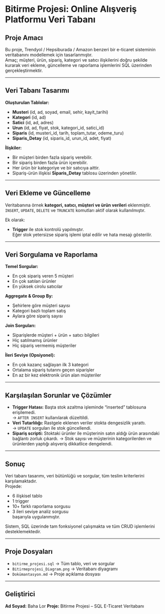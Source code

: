 # Bitirme Projesi: Online Alışveriş Platformu Veri Tabanı

## Proje Amacı
Bu proje, Trendyol / Hepsiburada / Amazon benzeri bir e-ticaret sisteminin veritabanını modellemek için tasarlanmıştır.  
Amaç; müşteri, ürün, sipariş, kategori ve satıcı ilişkilerini doğru şekilde kurarak veri ekleme, güncelleme ve raporlama işlemlerini SQL üzerinden gerçekleştirmektir.

---

## Veri Tabanı Tasarımı

**Oluşturulan Tablolar:**
- **Musteri** (id, ad, soyad, email, sehir, kayit_tarihi)  
- **Kategori** (id, ad)  
- **Satici** (id, ad, adres)  
- **Urun** (id, ad, fiyat, stok, kategori_id, satici_id)  
- **Siparis** (id, musteri_id, tarih, toplam_tutar, odeme_turu)  
- **Siparis_Detay** (id, siparis_id, urun_id, adet, fiyat)

**İlişkiler:**
- Bir müşteri birden fazla sipariş verebilir.  
- Bir sipariş birden fazla ürün içerebilir.  
- Her ürün bir kategoriye ve bir satıcıya aittir.  
- Sipariş-ürün ilişkisi **Siparis_Detay** tablosu üzerinden yönetilir.

---

## Veri Ekleme ve Güncelleme
Veritabanına örnek **kategori, satıcı, müşteri ve ürün verileri** eklenmiştir.  
`INSERT`, `UPDATE`, `DELETE` ve `TRUNCATE` komutları aktif olarak kullanılmıştır.  

Ek olarak:
- **Trigger** ile stok kontrolü yapılmıştır.  
  Eğer stok yetersizse sipariş işlemi iptal edilir ve hata mesajı gösterilir.

---

## Veri Sorgulama ve Raporlama

**Temel Sorgular:**
- En çok sipariş veren 5 müşteri  
- En çok satılan ürünler  
- En yüksek cirolu satıcılar  

**Aggregate & Group By:**
- Şehirlere göre müşteri sayısı  
- Kategori bazlı toplam satış  
- Aylara göre sipariş sayısı  

**Join Sorguları:**
- Siparişlerde müşteri + ürün + satıcı bilgileri  
- Hiç satılmamış ürünler  
- Hiç sipariş vermemiş müşteriler  

**İleri Seviye (Opsiyonel):**
- En çok kazanç sağlayan ilk 3 kategori  
- Ortalama sipariş tutarını geçen siparişler  
- En az bir kez elektronik ürün alan müşteriler  

---

## Karşılaşılan Sorunlar ve Çözümler
- **Trigger Hatası:** Başta stok azaltma işleminde “inserted” tablosuna erişilemedi.  
  → `AFTER INSERT` kullanılarak düzeltildi.   
- **Veri Tutarlılığı:** Rastgele eklenen veriler stokta dengesizlik yarattı.  
  → `UPDATE` sorguları ile stok güncellendi.
- **Sipariş scripti:** Stoktaki ürünler ile müşterinin satın aldığı ürün arasındaki bağlantı zorluk çıkardı.
  → Stok sayısı ve müşterinin kategorilerden ve ürünlerden yaptığı alışveriş dikkatlice dengelendi.

---

## Sonuç
Veri tabanı tasarımı, veri bütünlüğü ve sorgular, tüm teslim kriterlerini karşılamaktadır.  
Projede:
- 6 ilişkisel tablo  
- 1 trigger  
- 10+ farklı raporlama sorgusu  
- 3 ileri seviye analiz sorgusu  
başarıyla uygulanmıştır.  

Sistem, SQL üzerinde tam fonksiyonel çalışmakta ve tüm CRUD işlemlerini desteklemektedir.

---

## Proje Dosyaları
- `bitirme_projesi.sql` → Tüm tablo, veri ve sorgular  
- `Bitirmeprojesi_Diagram.png` → Veritabanı diyagramı  
- `Dokümantasyon.md` → Proje açıklama dosyası  

---

## Geliştirici
**Ad Soyad:** Baha Lor
**Proje:** Bitirme Projesi – SQL E-Ticaret Veritabanı  






